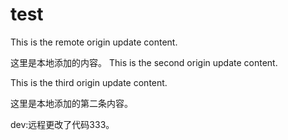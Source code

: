 # test

This is the remote origin update content.

这里是本地添加的内容。
This is the second origin update content.

This is the third origin update content.


这里是本地添加的第二条内容。


dev:远程更改了代码333。
